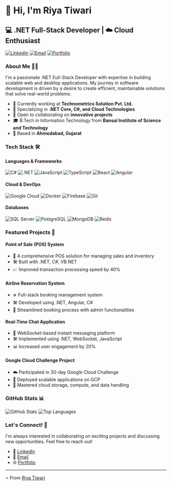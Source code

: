 # 👋 Hi, I'm Riya Tiwari

## 💻 .NET Full-Stack Developer | ☁️ Cloud Enthusiast

[![LinkedIn](https://img.shields.io/badge/LinkedIn-0077B5?style=for-the-badge&logo=linkedin&logoColor=white)](https://linkedin.com/in/riya-tiwari-69bbb51b5)
[![Email](https://img.shields.io/badge/Email-D14836?style=for-the-badge&logo=gmail&logoColor=white)](mailto:riyatiwari7805@gmail.com)
[![Portfolio](https://img.shields.io/badge/Portfolio-000000?style=for-the-badge&logo=About.me&logoColor=white)](https://your-portfolio-url.com)

### About Me 👨‍💻

I'm a passionate .NET Full-Stack Developer with expertise in building scalable web and desktop applications. My journey in software development is driven by a desire to create efficient, maintainable solutions that solve real-world problems.

- 🔭 Currently working at **Technometrics Solution Pvt. Ltd.**
- 🌱 Specializing in **.NET Core, C#, and Cloud Technologies**
- 👯 Open to collaborating on **innovative projects**
- 🎓 B.Tech in Information Technology from **Bansal Institute of Science and Technology**
- 📍 Based in **Ahmedabad, Gujarat**

### Tech Stack 🛠️

#### Languages & Frameworks
![C#](https://img.shields.io/badge/C%23-239120?style=flat&logo=c-sharp&logoColor=white)
![.NET](https://img.shields.io/badge/.NET-512BD4?style=flat&logo=dotnet&logoColor=white)
![JavaScript](https://img.shields.io/badge/JavaScript-F7DF1E?style=flat&logo=javascript&logoColor=black)
![TypeScript](https://img.shields.io/badge/TypeScript-007ACC?style=flat&logo=typescript&logoColor=white)
![React](https://img.shields.io/badge/React-20232A?style=flat&logo=react&logoColor=61DAFB)
![Angular](https://img.shields.io/badge/Angular-DD0031?style=flat&logo=angular&logoColor=white)

#### Cloud & DevOps
![Google Cloud](https://img.shields.io/badge/Google_Cloud-4285F4?style=flat&logo=google-cloud&logoColor=white)
![Docker](https://img.shields.io/badge/Docker-2496ED?style=flat&logo=docker&logoColor=white)
![Firebase](https://img.shields.io/badge/Firebase-FFCA28?style=flat&logo=firebase&logoColor=black)
![Git](https://img.shields.io/badge/Git-F05032?style=flat&logo=git&logoColor=white)

#### Databases
![SQL Server](https://img.shields.io/badge/SQL_Server-CC2927?style=flat&logo=microsoft-sql-server&logoColor=white)
![PostgreSQL](https://img.shields.io/badge/PostgreSQL-316192?style=flat&logo=postgresql&logoColor=white)
![MongoDB](https://img.shields.io/badge/MongoDB-4EA94B?style=flat&logo=mongodb&logoColor=white)
![Redis](https://img.shields.io/badge/Redis-DC382D?style=flat&logo=redis&logoColor=white)

### Featured Projects 🚀

#### Point of Sale (POS) System
- 💼 A comprehensive POS solution for managing sales and inventory
- 🛠️ Built with .NET, C#, VB.NET
- 📈 Improved transaction processing speed by 40%

#### Airline Reservation System
- ✈️ Full-stack booking management system
- 🛠️ Developed using .NET, Angular, C#
- 🔄 Streamlined booking process with admin functionalities

#### Real-Time Chat Application
- 💬 WebSocket-based instant messaging platform
- 🛠️ Implemented using .NET, WebSocket, JavaScript
- 📊 Increased user engagement by 20%

#### Google Cloud Challenge Project
- ☁️ Participated in 30-day Google Cloud Challenge
- 🚀 Deployed scalable applications on GCP
- 🎯 Mastered cloud storage, compute, and data handling

### GitHub Stats 📊

![GitHub Stats](https://github-readme-stats.vercel.app/api?username=riyatiwari7805&show_icons=true&theme=radical)
![Top Languages](https://github-readme-stats.vercel.app/api/top-langs/?username=riyatiwari7805&layout=compact&theme=radical)

### Let's Connect! 🤝

I'm always interested in collaborating on exciting projects and discussing new opportunities. Feel free to reach out!

- 💼 [LinkedIn](https://linkedin.com/in/riya-tiwari-69bbb51b5)
- 📧 [Email](mailto:riyatiwari7805@gmail.com)
- 🌐 [Portfolio](https://your-portfolio-url.com)

---
⭐️ From [Riya Tiwari](https://github.com/riyatiwari7805) 
